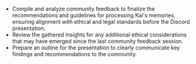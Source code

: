 - Compile and analyze community feedback to finalize the recommendations and guidelines for processing Kai's memories, ensuring alignment with ethical and legal standards before the Discord presentation.
- Review the gathered insights for any additional ethical considerations that may have emerged since the last community feedback session.
- Prepare an outline for the presentation to clearly communicate key findings and recommendations to the community.